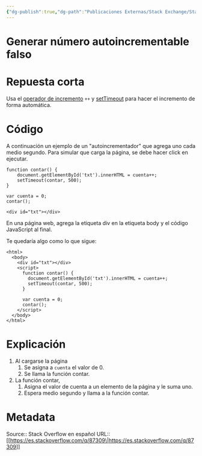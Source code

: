 ```yaml
---
{"dg-publish":true,"dg-path":"Publicaciones Externas/Stack Exchange/Stack Overflow en español/es.stackoverflow.com-87309.md","permalink":"/publicaciones-externas/stack-exchange/stack-overflow-en-espanol/es-stackoverflow-com-87309/","title":"Generar número autoincrementable falso","hide":true,"noteIcon":"default","created":"2024-04-03T12:49:10.679-06:00","updated":"2024-04-05T16:43:52.090-06:00"}
---
```


# Generar número autoincrementable falso

# Repuesta corta

Usa el [operador de incremento][1] `++` y [setTimeout][2] para hacer el incremento de forma automática.
  
# Código

A continuación un ejemplo de un "autoincrementador" que agrega uno cada medio segundo. Para simular que carga la página, se debe hacer click en ejecutar.

<!-- begin snippet: js hide: false console: true babel: false -->

<!-- language: lang-js -->

    function contar() {
        document.getElementById('txt').innerHTML = cuenta++;
        setTimeout(contar, 500);
    }

    var cuenta = 0;
    contar();

<!-- language: lang-html -->

    <div id="txt"></div>

<!-- end snippet -->

En una página web, agrega la etiqueta div en la etiqueta body y el código JavaScript al final.

Te quedaría algo como lo que sigue:

    <html>
      <body>
        <div id="txt"></div>
        <script>
          function contar() {
            document.getElementById('txt').innerHTML = cuenta++;
            setTimeout(contar, 500);
          }
    
          var cuenta = 0;
          contar();
        </script>
      </body>
    </html>

# Explicación

1. Al cargarse la página
   1. Se asigna a `cuenta` el valor de 0.
   2. Se llama la función contar.
3. La función contar, 
   1. Asigna el valor de cuenta a un elemento de la página y le suma uno.
   2. Espera medio segundo y llama a la función contar.


  [1]: https://developer.mozilla.org/es/docs/Web/JavaScript/Referencia/Operadores/Aritm%C3%A9ticos#.2B.2B_.28incremento.29
  [2]: https://developer.mozilla.org/es/docs/Web/API/WindowTimers/setTimeout

# Metadata
Source:: Stack Overflow en español
URL:: [[https://es.stackoverflow.com/q/87309\|https://es.stackoverflow.com/q/87309]]

